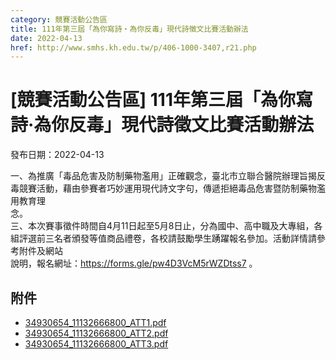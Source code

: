 ```yaml
---
category: 競賽活動公告區
title: 111年第三屆「為你寫詩‧為你反毒」現代詩徵文比賽活動辦法
date: 2022-04-13
href: http://www.smhs.kh.edu.tw/p/406-1000-3407,r21.php
---
```


# [競賽活動公告區] 111年第三屆「為你寫詩‧為你反毒」現代詩徵文比賽活動辦法

發布日期：2022-04-13

一、為推廣「毒品危害及防制藥物濫用」正確觀念，臺北市立聯合醫院辦理旨揭反毒競賽活動，藉由參賽者巧妙運用現代詩文字句，傳遞拒絕毒品危害暨防制藥物濫用教育理  
念。  
三、本次賽事徵件時間自4月11日起至5月8日止，分為國中、高中職及大專組，各組評選前三名者頒發等值商品禮卷，各校請鼓勵學生踴躍報名參加。活動詳情請參考附件及網站  
說明，報名網址：https://forms.gle/pw4D3VcM5rWZDtss7 。

## 附件

- [34930654_11132666800_ATT1.pdf](https://www.smhs.kh.edu.tw/var/file/0/1000/attach/12/pta_3165_4412589_38252.pdf)
- [34930654_11132666800_ATT2.pdf](https://www.smhs.kh.edu.tw/var/file/0/1000/attach/12/pta_3166_5099937_38252.pdf)
- [34930654_11132666800_ATT3.pdf](https://www.smhs.kh.edu.tw/var/file/0/1000/attach/12/pta_3167_9269940_38255.pdf)
